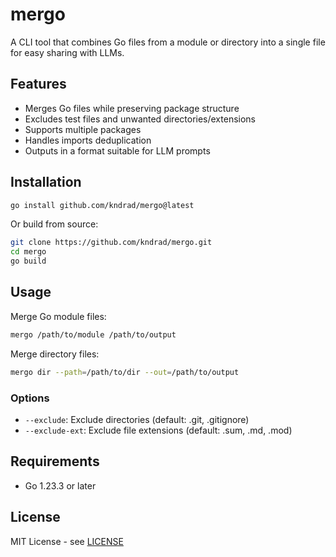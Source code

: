 # mergo

A CLI tool that combines Go files from a module or directory into a single file for easy sharing with LLMs.

## Features

- Merges Go files while preserving package structure
- Excludes test files and unwanted directories/extensions
- Supports multiple packages
- Handles imports deduplication
- Outputs in a format suitable for LLM prompts

## Installation

```bash
go install github.com/kndrad/mergo@latest
```

Or build from source:
```bash
git clone https://github.com/kndrad/mergo.git
cd mergo
go build
```

## Usage

Merge Go module files:
```bash
mergo /path/to/module /path/to/output
```

Merge directory files:
```bash
mergo dir --path=/path/to/dir --out=/path/to/output
```

### Options

- `--exclude`: Exclude directories (default: .git, .gitignore)
- `--exclude-ext`: Exclude file extensions (default: .sum, .md, .mod)

## Requirements

- Go 1.23.3 or later

## License

MIT License - see [LICENSE](LICENSE)
